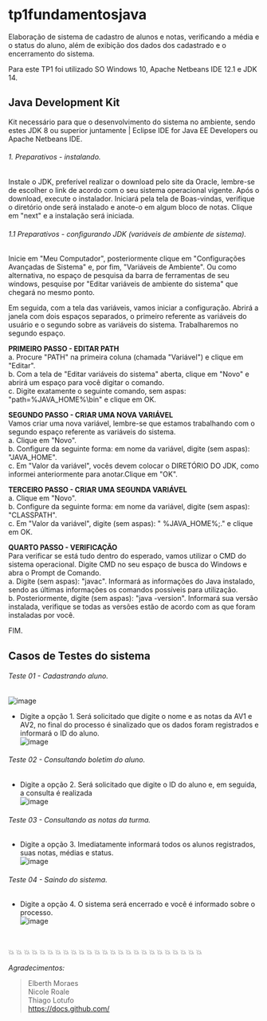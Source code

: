 # tp1fundamentosjava
Elaboração de sistema de cadastro de alunos e notas, verificando a média e o status do aluno, além de exibição dos dados dos cadastrado e o encerramento do sistema.

Para este TP1 foi utilizado SO Windows 10, Apache Netbeans IDE 12.1 e JDK 14.

## Java Development Kit
Kit necessário para que o desenvolvimento do sistema no ambiente, sendo estes JDK 8 ou superior juntamente | Eclipse IDE for Java EE Developers ou Apache Netbeans IDE.

###### 1. Preparativos - instalando.
Instale o JDK, preferível realizar o download pelo site da Oracle, lembre-se de escolher o link de acordo com o seu sistema operacional vigente. 
Após o download, execute o instalador. Iniciará pela tela de Boas-vindas, verifique o diretório onde será instalado e anote-o em algum bloco de notas. Clique em "next" e a instalação será iniciada.

###### 1.1 Preparativos - configurando JDK (variáveis de ambiente de sistema).
Inicie em "Meu Computador", posteriormente clique em "Configurações Avançadas de Sistema" e, por fim, "Variáveis de Ambiente". Ou como alternativa, no espaço de pesquisa da barra de ferramentas de seu windows, pesquise por "Editar variáveis de ambiente do sistema" que chegará no mesmo ponto. 

Em seguida, com a tela das variáveis, vamos iniciar a configuração. Abrirá a janela com dois espaços separados, o primeiro referente as variáveis do usuário e o segundo sobre as variáveis do sistema. Trabalharemos no segundo espaço.<br/>

**PRIMEIRO PASSO - EDITAR PATH**<br/>
a. Procure "PATH" na primeira coluna (chamada "Variável") e clique em "Editar". <br/>
b. Com a tela de "Editar variáveis do sistema" aberta, clique em "Novo" e abrirá um espaço para você digitar o comando.<br/>
c. Digite exatamente o seguinte comando, sem aspas: "path=%JAVA_HOME%\bin" e clique em OK.<br/>

**SEGUNDO PASSO - CRIAR UMA NOVA VARIÁVEL**<br/>
Vamos criar uma nova variável, lembre-se que estamos trabalhando com o segundo espaço referente as variáveis do sistema.<br/>
a. Clique em "Novo".<br/>
b. Configure da seguinte forma: em nome da variável, digite (sem aspas): "JAVA_HOME".<br/>
c. Em "Valor da variável", vocês devem colocar o DIRETÓRIO DO JDK, como informei anteriormente para anotar.Clique em "OK".<br/>

**TERCEIRO PASSO - CRIAR UMA SEGUNDA VARIÁVEL**<br/>
a. Clique em "Novo".<br/>
b. Configure da seguinte forma: em nome da variável, digite (sem aspas): "CLASSPATH".<br/>
c. Em "Valor da variável", digite (sem aspas): " %JAVA_HOME%;." e clique em OK.<br/>

**QUARTO PASSO - VERIFICAÇÃO**<br/>
Para verificar se está tudo dentro do esperado, vamos utilizar o CMD do sistema operacional. Digite CMD no seu espaço de busca do Windows e abra o Prompt de Comando.<br/>
a. Digite (sem aspas): "javac". Informará as informações do Java instalado, sendo as últimas informações os comandos possíveis para utilização.<br/>
b. Posteriormente, digite (sem aspas): "java -version". Informará sua versão instalada, verifique se todas as versões estão de acordo com as que foram instaladas por você.<br/>

FIM.

## Casos de Testes do sistema

###### Teste 01 - Cadastrando aluno.
![image](https://user-images.githubusercontent.com/41709718/97786166-84a77000-1b88-11eb-98a0-fd50bdecfd4b.png)
<br/>

- Digite a opção 1. Será solicitado que digite o nome e as notas da AV1 e AV2, no final do processo é sinalizado que os dados foram registrados e informará o ID do aluno.<br/>
![image](https://user-images.githubusercontent.com/41709718/97786839-14e7b400-1b8d-11eb-99af-9eba4a1c7dd7.png)

###### Teste 02 - Consultando boletim do aluno.

- Digite a opção 2. Será solicitado que digite o ID do aluno e, em seguida, a consulta é realizada<br/>
![image](https://user-images.githubusercontent.com/41709718/97786915-7a3ba500-1b8d-11eb-8087-7e08995d83b4.png)


###### Teste 03 - Consultando as notas da turma.

- Digite a opção 3. Imediatamente informará todos os alunos registrados, suas notas, médias e status.<br/>
![image](https://user-images.githubusercontent.com/41709718/97786985-efa77580-1b8d-11eb-80f9-a71805c14d21.png)


###### Teste 04 - Saindo do sistema.

- Digite a opção 4. O sistema será encerrado e você é informado sobre o processo.<br/>
![image](https://user-images.githubusercontent.com/41709718/97787033-5cbb0b00-1b8e-11eb-8615-d8924ee53e6f.png)

<br/>

:boom: :boom: :boom: :boom: :boom: :boom: :boom: :boom: :boom: :boom: :boom: :boom: :boom: :boom: :boom: :boom: :boom: :boom: :boom: :boom: :boom: :boom: :boom: :boom: :boom:

*Agradecimentos:*<br/>
> Elberth Moraes<br/>
> Nicole Roale<br/>
> Thiago Lotufo<br/>
> https://docs.github.com/
